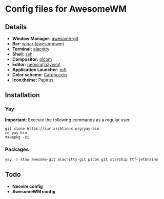 # Config files for AwesomeWM

## Details

- **Window Manager:** [awesome-git](https://github.com/awesomeWM/awesome)
- **Bar:** [wibar (awesomewm)](https://github.com/awesomeWM/awesome)
- **Terminal:** [alacritty](https://github.com/alacritty/alacritty)
- **Shell:** [zsh](https://www.zsh.org/)
- **Compositor:** [picom](https://github.com/yshui/picom)
- **Editor:** [neovim(lazyvim)](https://github.com/LazyVim/LazyVim)
- **Application Launcher:** [rofi](https://github.com/davatorium/rofi)
- **Color scheme:** [Catppuccin](https://github.com/catppuccin/catppuccin)
- **Icon theme:** [Papirus](https://github.com/catppuccin/catppuccin)

## Installation

### Yay

**Important**: Execute the following commands as a regular user.

```
git clone https://aur.archlinux.org/yay-bin
cd yay-bin
makepkg -si
```

### Packages

```bash
yay -S stow awesome-git alacritty-git picom git starship ttf-jetbrains-mono-nerd zsh zinit fastfetch feh github-cli rofi papirus-icon-theme tmux tmux-plugin-manager ripgrep discord fd neovim nodejs npm brave-bin docker docker-compose insomnia-bin flameshot maven jdk21-openjdk
```

## Todo

- **Neovim config**
- **AwesomeWM config**

[comment]: <> (sudo systemctl enable docker --now)
[comment]: <> (chsh -s /usr/bin/zsh)
